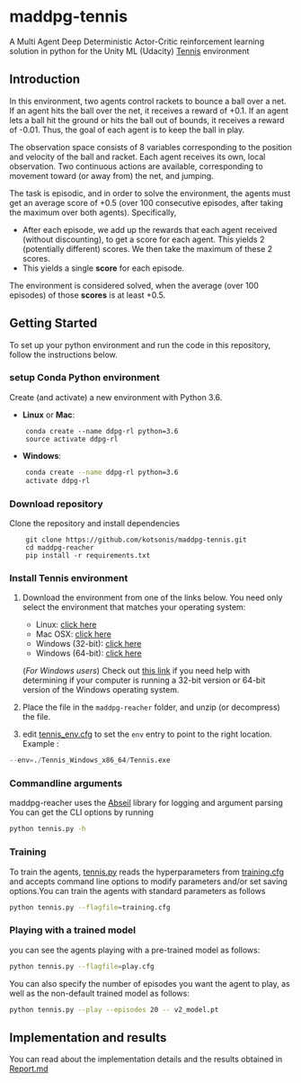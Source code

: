 # maddpg-tennis
A Multi Agent Deep Deterministic Actor-Critic reinforcement learning solution in python for the Unity ML (Udacity) [Tennis](https://github.com/Unity-Technologies/ml-agents/blob/master/docs/Learning-Environment-Examples.md#tennis) environment

## Introduction

In this environment, two agents control rackets to bounce a ball over a net. If an agent hits the ball over the net, it receives a reward of +0.1.  If an agent lets a ball hit the ground or hits the ball out of bounds, it receives a reward of -0.01.  Thus, the goal of each agent is to keep the ball in play.

The observation space consists of 8 variables corresponding to the position and velocity of the ball and racket. Each agent receives its own, local observation.  Two continuous actions are available, corresponding to movement toward (or away from) the net, and jumping. 

The task is episodic, and in order to solve the environment, the agents must get an average score of +0.5 (over 100 consecutive episodes, after taking the maximum over both agents). Specifically,

- After each episode, we add up the rewards that each agent received (without discounting), to get a score for each agent. This yields 2 (potentially different) scores. We then take the maximum of these 2 scores.
- This yields a single **score** for each episode.

The environment is considered solved, when the average (over 100 episodes) of those **scores** is at least +0.5.

## Getting Started
To set up your python environment and run the code in this repository, follow the instructions below.
### setup Conda Python environment

Create (and activate) a new environment with Python 3.6.

- __Linux__ or __Mac__: 
```shell
	conda create --name ddpg-rl python=3.6
	source activate ddpg-rl
```
- __Windows__: 
```bash
	conda create --name ddpg-rl python=3.6 
	activate ddpg-rl
```
### Download repository
 Clone the repository and install dependencies

```shell
	git clone https://github.com/kotsonis/maddpg-tennis.git
	cd maddpg-reacher
	pip install -r requirements.txt
```

### Install Tennis environment
1. Download the environment from one of the links below.  You need only select the environment that matches your operating system:

   - Linux: [click here](https://s3-us-west-1.amazonaws.com/udacity-drlnd/P3/Tennis/Tennis_Linux.zip)
    - Mac OSX: [click here](https://s3-us-west-1.amazonaws.com/udacity-drlnd/P3/Tennis/Tennis.app.zip)
    - Windows (32-bit): [click here](https://s3-us-west-1.amazonaws.com/udacity-drlnd/P3/Tennis/Tennis_Windows_x86.zip)
    - Windows (64-bit): [click here](https://s3-us-west-1.amazonaws.com/udacity-drlnd/P3/Tennis/Tennis_Windows_x86_64.zip)
    
    (_For Windows users_) Check out [this link](https://support.microsoft.com/en-us/help/827218/how-to-determine-whether-a-computer-is-running-a-32-bit-version-or-64) if you need help with determining if your computer is running a 32-bit version or 64-bit version of the Windows operating system.

2. Place the file in the `maddpg-reacher` folder, and unzip (or decompress) the file.
3. edit [tennis_env.cfg](tennis_env.cfg) to set the `env` entry to point to the right location. Example :
```python 
--env=./Tennis_Windows_x86_64/Tennis.exe
```

### Commandline arguments
maddpg-reacher uses the [Abseil](https://abseil.io/docs/python/quickstart.html) library for logging and argument parsing
You can get the CLI options by running
```bash
python tennis.py -h
```

### Training
To train the agents, [tennis.py](tennis.py) reads the hyperparameters from [training.cfg](training.cfg) and accepts command line options to modify parameters and/or set saving options.You can train the agents with standard parameters as follows
```bash
python tennis.py --flagfile=training.cfg
```
### Playing with a trained model
you can see the agents playing with a pre-trained model as follows:
```bash
python tennis.py --flagfile=play.cfg
```
You can also specify the number of episodes you want the agent to play, as well as the non-default trained model as follows:
```bash
python tennis.py --play --episodes 20 -- v2_model.pt
```

## Implementation and results
You can read about the implementation details and the results obtained in [Report.md](Report.md)